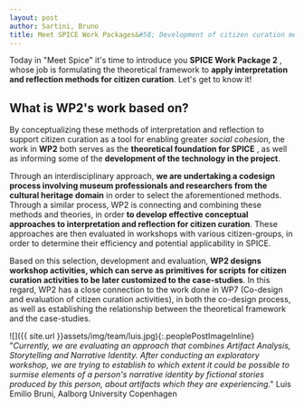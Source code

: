 ```yaml
---
layout: post
author: Sartini, Bruno
title: Meet SPICE Work Packages&#58; Development of citizen curation methods
---
```


Today in &quot;Meet Spice&quot; it&#39;s time to introduce you **SPICE Work Package 2** , whose job is formulating the theoretical framework to **apply interpretation and reflection methods for citizen curation**. Let&#39;s get to know it!

## What is WP2&#39;s work based on?

By conceptualizing these methods of interpretation and reflection to support citizen curation as a tool for enabling greater _social cohesion_, the work in  **WP2** both serves as the  **theoretical foundation for SPICE** , as well as informing some of the  **development of the technology in the project**.

Through an interdisciplinary approach,  **we are undertaking a codesign process involving museum professionals and researchers from the cultural heritage domain**  in order to select the aforementioned methods. Through a similar process, WP2 is connecting and combining these methods and theories, in order  **to develop effective conceptual approaches to interpretation and reflection for citizen curation**. These approaches are then evaluated in workshops with various citizen-groups, in order to determine their efficiency and potential applicability in SPICE.

Based on this selection, development and evaluation,  **WP2 designs workshop activities, which can serve as primitives for scripts for citizen curation activities to be later customized to the case-studies**. In this regard, WP2 has a close connection to the work done in WP7 (Co-design and evaluation of citizen curation activities), in both the co-design process, as well as establishing the relationship between the theoretical framework and the case-studies.


![]({{ site.url }}assets/img/team/luis.jpg){:.peoplePostImageInline}
&quot;_Currently, we are evaluating an approach that combines Artifact Analysis, Storytelling and Narrative Identity. After conducting an exploratory workshop, we are trying to establish to which extent it could be possible to surmise elements of a person&#39;s narrative identity by fictional stories produced by this person, about artifacts which they are experiencing_.&quot; Luis Emilio Bruni, Aalborg University Copenhagen
